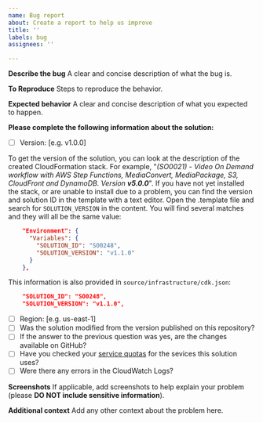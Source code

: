 ```yaml
---
name: Bug report
about: Create a report to help us improve
title: ''
labels: bug
assignees: ''

---
```


**Describe the bug**
A clear and concise description of what the bug is.

**To Reproduce**
Steps to reproduce the behavior.

**Expected behavior**
A clear and concise description of what you expected to happen.

**Please complete the following information about the solution:**
- [ ] Version: [e.g. v1.0.0]

To get the version of the solution, you can look at the description of the created CloudFormation stack. For example, "_(SO0021) - Video On Demand workflow with AWS Step Functions, MediaConvert, MediaPackage, S3, CloudFront and DynamoDB. Version **v5.0.0**_". If you have not yet installed the stack, or are unable to install due to a problem, you can find the version and solution ID in the template with a text editor. Open the .template file and search for `SOLUTION_VERSION` in the content. You will find several matches and they will all be the same value:

```json
    "Environment": {
      "Variables": {
        "SOLUTION_ID": "SO0248",
        "SOLUTION_VERSION": "v1.1.0"
      }
    },
```

This information is also provided in `source/infrastructure/cdk.json`:

```json
    "SOLUTION_ID": "SO0248",
    "SOLUTION_VERSION": "v1.1.0",
```



- [ ] Region: [e.g. us-east-1]
- [ ] Was the solution modified from the version published on this repository?
- [ ] If the answer to the previous question was yes, are the changes available on GitHub?
- [ ] Have you checked your [service quotas](https://docs.aws.amazon.com/general/latest/gr/aws_service_limits.html) for the sevices this solution uses?
- [ ] Were there any errors in the CloudWatch Logs?

**Screenshots**
If applicable, add screenshots to help explain your problem (please **DO NOT include sensitive information**).

**Additional context**
Add any other context about the problem here.

